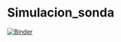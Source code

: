 # Simulacion_sonda
[![Binder](https://mybinder.org/badge_logo.svg)](https://mybinder.org/v2/gh/spinillac11/Simulacion_sonda.git/HEAD)
